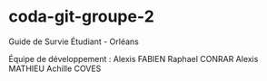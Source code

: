 # coda-git-groupe-2
Guide de Survie Étudiant - Orléans




Équipe de développement :
Alexis FABIEN
Raphael CONRAR
Alexis MATHIEU
Achille COVES
